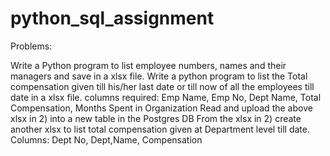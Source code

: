 # python_sql_assignment
Problems:

Write a Python program to list employee numbers, names and their managers and save in a xlsx file.
Write a python program to list the Total compensation given till his/her last date or till now of all the employees till date in a xlsx file. columns required: Emp Name, Emp No, Dept Name, Total Compensation, Months Spent in Organization
Read and upload the above xlsx in 2) into a new table in the Postgres DB
From the xlsx in 2) create another xlsx to list total compensation given at Department level till date. Columns: Dept No, Dept,Name, Compensation
